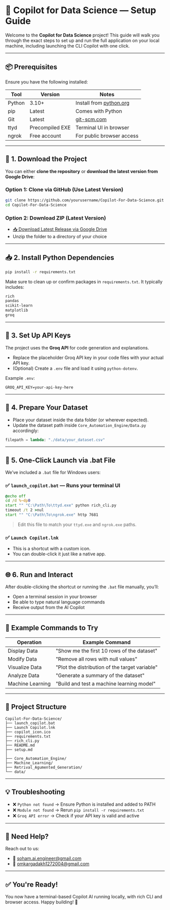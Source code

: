 # 🔧 Copilot for Data Science — Setup Guide

Welcome to the **Copilot for Data Science** project! This guide will walk you through the exact steps to set up and run the full application on your local machine, including launching the CLI Copilot with one click.

---

## 📦 Prerequisites

Ensure you have the following installed:

| Tool   | Version         | Notes                                                        |
| ------ | --------------- | ------------------------------------------------------------ |
| Python | 3.10+           | Install from [python.org](https://www.python.org/downloads/) |
| pip    | Latest          | Comes with Python                                            |
| Git    | Latest          | [git-scm.com](https://git-scm.com/)                          |
| ttyd   | Precompiled EXE | Terminal UI in browser                                       |
| ngrok  | Free account    | For public browser access                                    |

---

## 📁 1. Download the Project

You can either **clone the repository** or **download the latest version from Google Drive**:

### Option 1: Clone via GitHub (Use Latest Version)

```bash
git clone https://github.com/yourusername/Copilot-For-Data-Science.git
cd Copilot-For-Data-Science
```

### Option 2: Download ZIP (Latest Version)

* [📥 Download Latest Release via Google Drive]([https://drive.google.com/your-link-here](https://drive.google.com/drive/folders/1iv-jRfSXg-UgUjch_kZN95Nm4ARTqDon?usp=sharing))
* Unzip the folder to a directory of your choice

---

## 📥 2. Install Python Dependencies

```bash
pip install -r requirements.txt
```

Make sure to clean up or confirm packages in `requirements.txt`. It typically includes:

```txt
rich
pandas
scikit-learn
matplotlib
groq
```

---

## 🔐 3. Set Up API Keys

The project uses the **Groq API** for code generation and explanations.

* Replace the placeholder Groq API key in your code files with your actual API key.
* (Optional) Create a `.env` file and load it using `python-dotenv`.

Example `.env`:

```env
GROQ_API_KEY=your-api-key-here
```

---

## 🧾 4. Prepare Your Dataset

* Place your dataset inside the data folder (or wherever expected).
* Update the dataset path inside `Core_Automation_Engine/Data.py` accordingly:

```python
filepath = lambda: "./data/your_dataset.csv"
```

---

## 🚀 5. One-Click Launch via .bat File

We’ve included a `.bat` file for Windows users:

### ✅ `launch_copilot.bat` — Runs your terminal UI

```bat
@echo off
cd /d %~dp0
start "" "C:\Path\To\ttyd.exe" python rich_cli.py
timeout /t 2 >nul
start "" "C:\Path\To\ngrok.exe" http 7681
```

> Edit this file to match your `ttyd.exe` and `ngrok.exe` paths.

### ✅ `Launch Copilot.lnk`

* This is a shortcut with a custom icon.
* You can double-click it just like a native app.

---

## 🌐 6. Run and Interact

After double-clicking the shortcut or running the `.bat` file manually, you’ll:

* Open a terminal session in your browser
* Be able to type natural language commands
* Receive output from the AI Copilot

---

## 💬 Example Commands to Try

| Operation        | Example Command                                |
| ---------------- | ---------------------------------------------- |
| Display Data     | "Show me the first 10 rows of the dataset"     |
| Modify Data      | "Remove all rows with null values"             |
| Visualize Data   | "Plot the distribution of the target variable" |
| Analyze Data     | "Generate a summary of the dataset"            |
| Machine Learning | "Build and test a machine learning model"      |

---

## 📁 Project Structure

```
Copilot-For-Data-Science/
├── launch_copilot.bat
├── Launch Copilot.lnk
├── copilot_icon.ico
├── requirements.txt
├── rich_cli.py
├── README.md
├── setup.md
│
├── Core_Automation_Engine/
├── Machine_Learning/
├── Retrival_Agumented_Generation/
└── data/
```

---

## 💡 Troubleshooting

* ❌ `Python not found` → Ensure Python is installed and added to PATH
* ❌ `Module not found` → Rerun `pip install -r requirements.txt`
* ❌ `Groq API error` → Check if your API key is valid and active

---

## 🙋 Need Help?

Reach out to us:

* 📧 [soham.ai.engineer@gmail.com](mailto:soham.ai.engineer@gmail.com)
* 📧 [omkargadakh1272004@gmail.com](mailto:omkargadakh1272004@gmail.com)

---

## ✅ You're Ready!

You now have a terminal-based Copilot AI running locally, with rich CLI and browser access. Happy building! 🚀
